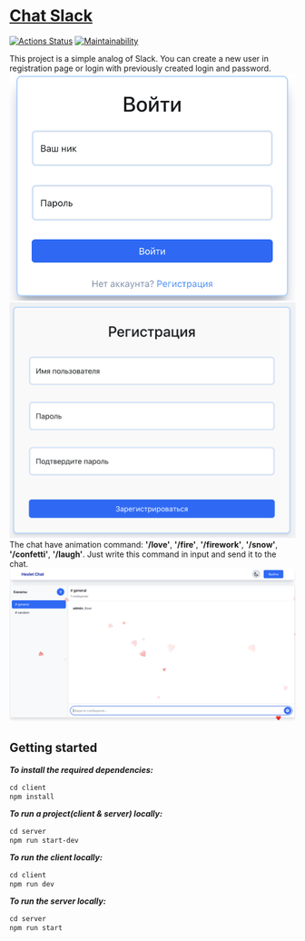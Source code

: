 # [Chat Slack](https://dianashilova.github.io/frontend-project-12-vite/login)

[![Actions Status](https://github.com/DianaShilova/frontend-project-12/actions/workflows/hexlet-check.yml/badge.svg)](https://github.com/DianaShilova/frontend-project-12/actions)
[![Maintainability](https://api.codeclimate.com/v1/badges/77b2860c4cf428786915/maintainability)](https://codeclimate.com/github/DianaShilova/frontend-project-12/maintainability)

This project is a simple analog of Slack. You can create a new user in registration page or login with previously created login and password.
![login](image.png)
![signup](image-2.png)
The chat have animation command: **'/love'**, **'/fire'**, **'/firework'**, **'/snow'**, **'/confetti'**, **'/laugh'**. Just write this command in input and send it to the chat.
![animation](image-6.png)
## Getting started

**_To install the required dependencies:_**

```
cd client
npm install
```

**_To run a project(client & server) locally:_**

```
cd server
npm run start-dev
```

**_To run the client locally:_**

```
cd client
npm run dev
```

**_To run the server locally:_**

```
cd server
npm run start
```
